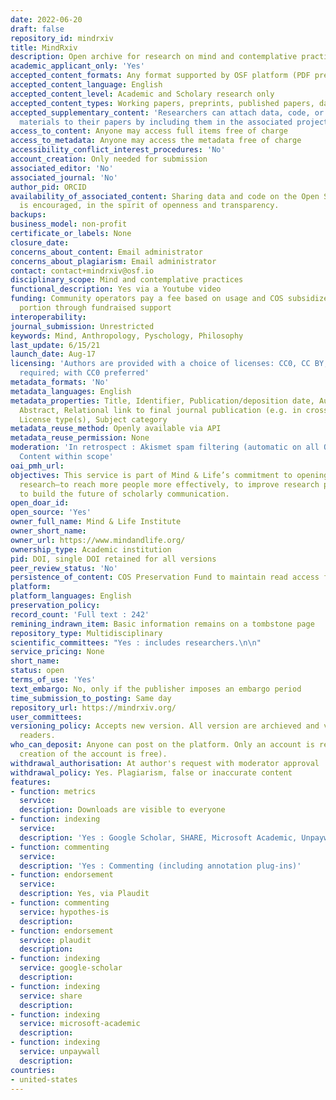 ```yaml
---
date: 2022-06-20
draft: false
repository_id: mindrxiv
title: MindRxiv
description: Open archive for research on mind and contemplative practices
academic_applicant_only: 'Yes'
accepted_content_formats: Any format supported by OSF platform (PDF preferred)
accepted_content_language: English
accepted_content_level: Academic and Scholary research only
accepted_content_types: Working papers, preprints, published papers, data, and code
accepted_supplementary_content: 'Researchers can attach data, code, or other research
  materials to their papers by including them in the associated project. '
access_to_content: Anyone may access full items free of charge
access_to_metadata: Anyone may access the metadata free of charge
accessibility_conflict_interest_procedures: 'No'
account_creation: Only needed for submission
associated_editor: 'No'
associated_journal: 'No'
author_pid: ORCID
availability_of_associated_content: Sharing data and code on the Open Science Framework
  is encouraged, in the spirit of openness and transparency.
backups:
business_model: non-profit
certificate_or_labels: None
closure_date:
concerns_about_content: Email administrator
concerns_about_plagiarism: Email administrator
contact: contact+mindrxiv@osf.io
disciplinary_scope: Mind and contemplative practices
functional_description: Yes via a Youtube video
funding: Community operators pay a fee based on usage and COS subsidizes the other
  portion through fundraised support
interoperability:
journal_submission: Unrestricted
keywords: Mind, Anthropology, Pyschology, Philosophy
last_update: 6/15/21
launch_date: Aug-17
licensing: 'Authors are provided with a choice of licenses: CC0, CC BY, no license
  required; with CC0 preferred'
metadata_formats: 'No'
metadata_languages: English
metadata_properties: Title, Identifier, Publication/deposition date, Author name(s),
  Abstract, Relational link to final journal publication (e.g. in crossref metadata),
  License type(s), Subject category
metadata_reuse_method: Openly available via API
metadata_reuse_permission: None
moderation: 'In retrospect : Akismet spam filtering (automatic on all OSF content),
  Content within scope'
oai_pmh_url:
objectives: This service is part of Mind & Life’s commitment to opening up contemplative
  research—to reach more people more effectively, to improve research practices, and
  to build the future of scholarly communication.
open_doar_id:
open_source: 'Yes'
owner_full_name: Mind & Life Institute
owner_short_name:
owner_url: https://www.mindandlife.org/
ownership_type: Academic institution
pid: DOI, single DOI retained for all versions
peer_review_status: 'No'
persistence_of_content: COS Preservation Fund to maintain read access for 50+ years
platform:
platform_languages: English
preservation_policy:
record_count: 'Full text : 242'
remining_indrawn_item: Basic information remains on a tombstone page
repository_type: Multidisciplinary
scientific_committees: "Yes : includes researchers.\n\n"
service_pricing: None
short_name:
status: open
terms_of_use: 'Yes'
text_embargo: No, only if the publisher imposes an embargo period
time_submission_to_posting: Same day
repository_url: https://mindrxiv.org/
user_committees:
versioning_policy: Accepts new version. All version are archieved and visible for
  readers.
who_can_deposit: Anyone can post on the platform. Only an account is required ( The
  creation of the account is free).
withdrawal_authorisation: At author's request with moderator approval
withdrawal_policy: Yes. Plagiarism, false or inaccurate content
features:
- function: metrics
  service:
  description: Downloads are visible to everyone
- function: indexing
  service:
  description: 'Yes : Google Scholar, SHARE, Microsoft Academic, Unpaywall'
- function: commenting
  service:
  description: 'Yes : Commenting (including annotation plug-ins)'
- function: endorsement
  service:
  description: Yes, via Plaudit
- function: commenting
  service: hypothes-is
  description:
- function: endorsement
  service: plaudit
  description:
- function: indexing
  service: google-scholar
  description:
- function: indexing
  service: share
  description:
- function: indexing
  service: microsoft-academic
  description:
- function: indexing
  service: unpaywall
  description:
countries:
- united-states
---
```



